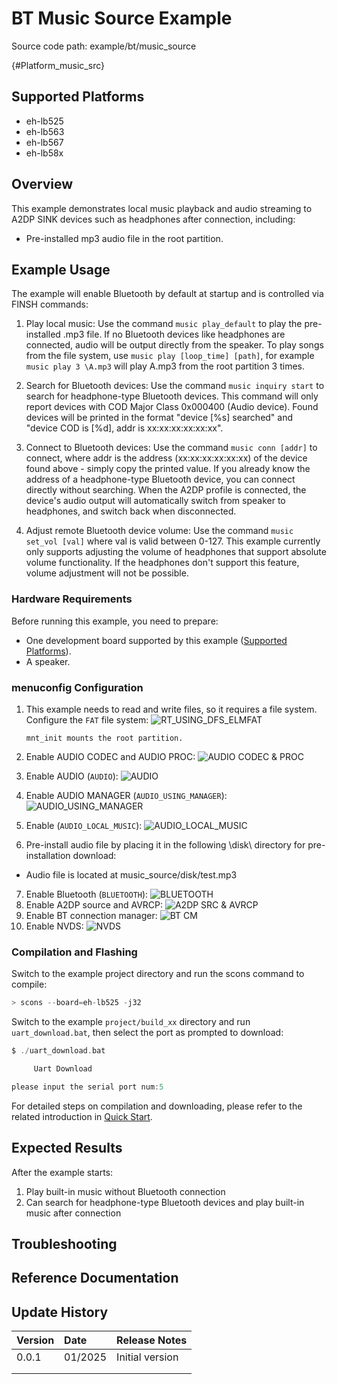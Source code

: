 # BT Music Source Example

Source code path: example/bt/music_source

{#Platform_music_src}
## Supported Platforms
<!-- Which boards and chip platforms are supported -->
+ eh-lb525
+ eh-lb563
+ eh-lb567
+ eh-lb58x

## Overview
<!-- Example introduction -->
This example demonstrates local music playback and audio streaming to A2DP SINK devices such as headphones after connection, including:
+ Pre-installed mp3 audio file in the root partition.

## Example Usage
<!-- Instructions on how to use the example, such as connecting hardware pins to observe waveforms, compilation and flashing can reference related documentation.
For rt_device examples, you also need to list the configuration switches used in this example, such as PWM example uses PWM1, which needs to be enabled in the onchip menu -->
The example will enable Bluetooth by default at startup and is controlled via FINSH commands:

1. Play local music:
Use the command `music play_default` to play the pre-installed .mp3 file. If no Bluetooth devices like headphones are connected, audio will be output directly from the speaker.
To play songs from the file system, use `music play [loop_time] [path]`, for example `music play 3 \A.mp3` will play A.mp3 from the root partition 3 times.

2. Search for Bluetooth devices:
Use the command `music inquiry start` to search for headphone-type Bluetooth devices. This command will only report devices with COD Major Class 0x000400 (Audio device).
Found devices will be printed in the format "device [%s] searched" and "device COD is [%d], addr is xx:xx:xx:xx:xx:xx".

3. Connect to Bluetooth devices:
Use the command `music conn [addr]` to connect, where addr is the address (xx:xx:xx:xx:xx:xx) of the device found above - simply copy the printed value.
If you already know the address of a headphone-type Bluetooth device, you can connect directly without searching.
When the A2DP profile is connected, the device's audio output will automatically switch from speaker to headphones, and switch back when disconnected.

4. Adjust remote Bluetooth device volume:
Use the command `music set_vol [val]` where val is valid between 0-127. This example currently only supports adjusting the volume of headphones that support absolute volume functionality. If the headphones don't support this feature, volume adjustment will not be possible.

### Hardware Requirements
Before running this example, you need to prepare:
+ One development board supported by this example ([Supported Platforms](#Platform_music_src)).
+ A speaker.

### menuconfig Configuration

1. This example needs to read and write files, so it requires a file system. Configure the `FAT` file system:
![RT_USING_DFS_ELMFAT](./assets/mc_fat.png)

     ```{tip}
     mnt_init mounts the root partition.
     ```
2. Enable AUDIO CODEC and AUDIO PROC:
![AUDIO CODEC & PROC](./assets/mc_audcodec_audprc.png)
3. Enable AUDIO (`AUDIO`):
![AUDIO](./assets/mc_audio.png)
4. Enable AUDIO MANAGER (`AUDIO_USING_MANAGER`):
![AUDIO_USING_MANAGER](./assets/mc_audio_manager.png)
5. Enable (`AUDIO_LOCAL_MUSIC`):
![AUDIO_LOCAL_MUSIC](./assets/mc_local_music.png)
6. Pre-install audio file by placing it in the following \disk\ directory for pre-installation download:  
* Audio file is located at music_source/disk/test.mp3
7. Enable Bluetooth (`BLUETOOTH`):
![BLUETOOTH](./assets/mc_bluetooth.png)
8. Enable A2DP source and AVRCP:
![A2DP SRC & AVRCP](./assets/mc_bt_a2dp_avrcp.png)
9. Enable BT connection manager:
![BT CM](./assets/mc_bt_cm.png)
10. Enable NVDS:
![NVDS](./assets/mc_bt_nvds.png)

### Compilation and Flashing
Switch to the example project directory and run the scons command to compile:
```c
> scons --board=eh-lb525 -j32
```
Switch to the example `project/build_xx` directory and run `uart_download.bat`, then select the port as prompted to download:
```c
$ ./uart_download.bat

     Uart Download

please input the serial port num:5
```
For detailed steps on compilation and downloading, please refer to the related introduction in [Quick Start](/quickstart/get-started.md).

## Expected Results
<!-- Explain the example running results, such as which LEDs will light up, which logs will be printed, so users can judge whether the example is running normally. Results can be explained step by step combined with code -->
After the example starts:
1. Play built-in music without Bluetooth connection
2. Can search for headphone-type Bluetooth devices and play built-in music after connection

## Troubleshooting

## Reference Documentation
<!-- For rt_device examples, RT-Thread official documentation provides detailed explanations, you can add webpage links here, for example, refer to RT-Thread's [RTC Documentation](https://www.rt-thread.org/document/site/#/rt-thread-version/rt-thread-standard/programming-manual/device/rtc/rtc) -->

## Update History
|Version |Date   |Release Notes |
|:---|:---|:---|
|0.0.1 |01/2025 |Initial version |
| | | |
| | | |